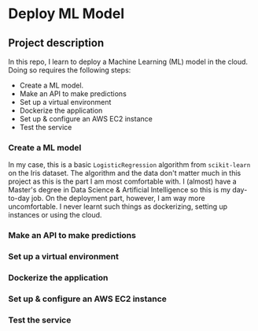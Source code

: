 # Deploy ML Model

## Project description

In this repo, I learn to deploy a Machine Learning (ML) model in the cloud. Doing so requires the following steps:

- Create a ML model.
- Make an API to make predictions
- Set up a virtual environment
- Dockerize the application
- Set up & configure an AWS EC2 instance
- Test the service

### Create a ML model

In my case, this is a basic `LogisticRegression` algorithm from `scikit-learn` on the Iris dataset. The algorithm and the data don't matter much in this project as this is the part I am most comfortable with. I (almost) have a Master's degree in Data Science & Artificial Intelligence so this is my day-to-day job. On the deployment part, however, I am way more uncomfortable. I never learnt such things as dockerizing, setting up instances or using the cloud.

### Make an API to make predictions

### Set up a virtual environment

### Dockerize the application

### Set up & configure an AWS EC2 instance

### Test the service
